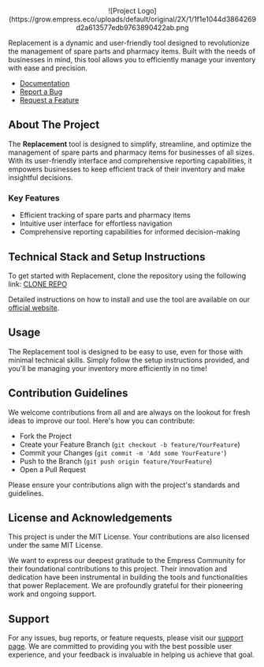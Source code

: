 <div align="center">
![Project Logo](https://grow.empress.eco/uploads/default/original/2X/1/1f1e1044d3864269d2a613577edb9763890422ab.png
</div>

Replacement is a dynamic and user-friendly tool designed to revolutionize the management of spare parts and pharmacy items. Built with the needs of businesses in mind, this tool allows you to efficiently manage your inventory with ease and precision.

- [Documentation](https://grow.empress.eco/)
- [Report a Bug](https://github.com/empress-eco/replacement/issues)
- [Request a Feature](https://github.com/empress-eco/replacement/issues)

## About The Project

The **Replacement** tool is designed to simplify, streamline, and optimize the management of spare parts and pharmacy items for businesses of all sizes. With its user-friendly interface and comprehensive reporting capabilities, it empowers businesses to keep efficient track of their inventory and make insightful decisions.

### Key Features
- Efficient tracking of spare parts and pharmacy items
- Intuitive user interface for effortless navigation
- Comprehensive reporting capabilities for informed decision-making

## Technical Stack and Setup Instructions

To get started with Replacement, clone the repository using the following link: [CLONE REPO](https://github.com/empress-eco/replacement.git)

Detailed instructions on how to install and use the tool are available on our [official website](https://empress.eco/).

## Usage

The Replacement tool is designed to be easy to use, even for those with minimal technical skills. Simply follow the setup instructions provided, and you'll be managing your inventory more efficiently in no time!

## Contribution Guidelines

We welcome contributions from all and are always on the lookout for fresh ideas to improve our tool. Here's how you can contribute:

- Fork the Project
- Create your Feature Branch (`git checkout -b feature/YourFeature`)
- Commit your Changes (`git commit -m 'Add some YourFeature'`)
- Push to the Branch (`git push origin feature/YourFeature`)
- Open a Pull Request

Please ensure your contributions align with the project's standards and guidelines.

## License and Acknowledgements

This project is under the MIT License. Your contributions are also licensed under the same MIT License.

We want to express our deepest gratitude to the Empress Community for their foundational contributions to this project. Their innovation and dedication have been instrumental in building the tools and functionalities that power Replacement. We are profoundly grateful for their pioneering work and ongoing support. 

## Support

For any issues, bug reports, or feature requests, please visit our [support page](https://grow.empress.eco/). We are committed to providing you with the best possible user experience, and your feedback is invaluable in helping us achieve that goal.
